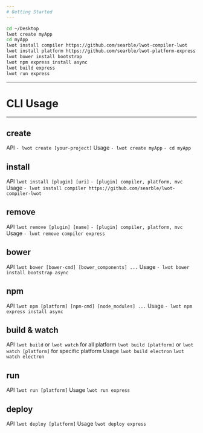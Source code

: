 ```yaml
---
# Getting Started
---
```


```bash
cd ~/Desktop
lwot create myApp
cd myApp
lwot install compiler https://github.com/searble/lwot-compiler-lwot
lwot install platform https://github.com/searble/lwot-platform-express
lwot bower install bootstrap
lwot npm express install async
lwot build express
lwot run express
```

---
# CLI Usage
---

## create
API
  `- lwot create [your-project]`
Usage
  `- lwot create myApp`
  `- cd myApp`

## install
API
  `lwot install [plugin] [uri]`
    `- [plugin] compiler, platform, mvc`
Usage
  `- lwot install compiler https://github.com/searble/lwot-compiler-lwot`
  
## remove
API
  `lwot remove [plugin] [name]`
    `- [plugin] compiler, platform, mvc`
Usage
  `- lwot remove compiler express`
  
## bower
API
  `lwot bower [bower-cmd] [bower_components] ...`
Usage
  `- lwot bower install bootstrap async`

## npm
API
  `lwot npm [platform] [npm-cmd] [node_modules] ...`
Usage
  `- lwot npm express install async`
  
## build & watch
API
  `lwot build` or `lwot watch` for all platform
  `lwot build [platform]` or `lwot watch [platform]` for specific platform
Usage
  `lwot build electron`
  `lwot watch electron`
  
## run
API
  `lwot run [platform]`
Usage
  `lwot run express`
  
## deploy
API
  `lwot deploy [platform]`
Usage
  `lwot deploy express`